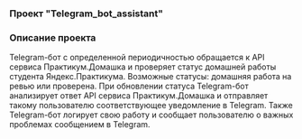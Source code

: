 ### Проект "Telegram_bot_assistant"

### Описание проекта
Telegram-бот с определенной периодичностью обращается к API сервиса Практикум.Домашка и проверяет статус домашней работы студента Яндекс.Практикума. 
Возможные статусы: домашняя работа на ревью или проверена. 
При обновлении статуса Telegram-бот анализирует ответ API сервиса Практикум.Домашка и отправляет такому пользователю соответствующее уведомление в Telegram. 
Также Telegram-бот логирует свою работу и сообщает пользователю о важных проблемах сообщением в Telegram. 
